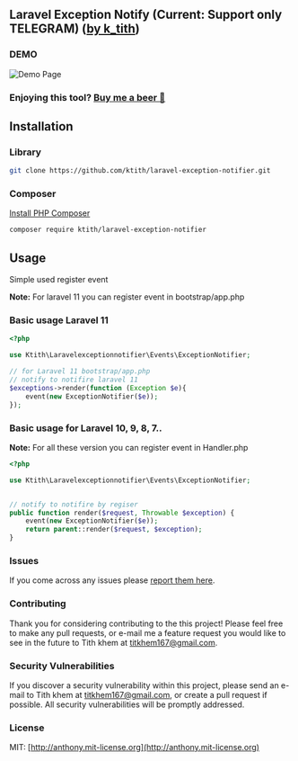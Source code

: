 ## Laravel Exception Notify  (Current: Support only TELEGRAM) ([by k_tith](https://k-tith.web.app))

### DEMO 

![Demo Page](https://i.imgur.com/zAgKgUd.jpeg)

### Enjoying this tool? [Buy me a beer 🍺](https://k-tith.web.app)

## Installation

### Library

```bash
git clone https://github.com/ktith/laravel-exception-notifier.git
```

### Composer

[Install PHP Composer](https://getcomposer.org/doc/00-intro.md)

```bash
composer require ktith/laravel-exception-notifier
```

## Usage

Simple used register event

__Note:__ For laravel 11 you can register event in bootstrap/app.php

### Basic usage Laravel 11 

```php
<?php

use Ktith\Laravelexceptionnotifier\Events\ExceptionNotifier;

// for Laravel 11 bootstrap/app.php
// notify to notifire laravel 11
$exceptions->render(function (Exception $e){
    event(new ExceptionNotifier($e));
});

```


### Basic usage for Laravel 10, 9, 8, 7..

__Note:__ For all these version you can register event in Handler.php

```php
<?php

use Ktith\Laravelexceptionnotifier\Events\ExceptionNotifier;


// notify to notifire by regiser
public function render($request, Throwable $exception) {
    event(new ExceptionNotifier($e));
    return parent::render($request, $exception);
}

```

### Issues

If you come across any issues please [report them here](https://github.com/ktith/laravel-exception-notifier/issues).

### Contributing

Thank you for considering contributing to the this project! Please feel free to make any pull requests, or e-mail me a feature request you would like to see in the future to Tith khem at titkhem167@gmail.com.

### Security Vulnerabilities

If you discover a security vulnerability within this project, please send an e-mail to Tith khem at titkhem167@gmail.com, or create a pull request if possible. All security vulnerabilities will be promptly addressed.

### License

MIT: [http://anthony.mit-license.org](http://anthony.mit-license.org)
